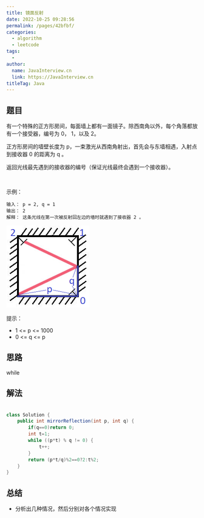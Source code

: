 ```yaml
---
title: 镜面反射
date: 2022-10-25 09:28:56
permalink: /pages/42bfbf/
categories:
  - algorithm
  - leetcode
tags:
  - 
author: 
  name: JavaInterview.cn
  link: https://JavaInterview.cn
titleTag: Java
---
```



## 题目

有一个特殊的正方形房间，每面墙上都有一面镜子。除西南角以外，每个角落都放有一个接受器，编号为 0， 1，以及 2。

正方形房间的墙壁长度为 p，一束激光从西南角射出，首先会与东墙相遇，入射点到接收器 0 的距离为 q 。

返回光线最先遇到的接收器的编号（保证光线最终会遇到一个接收器）。

 

示例：

    输入： p = 2, q = 1
    输出： 2
    解释： 这条光线在第一次被反射回左边的墙时就遇到了接收器 2 。

![](/media/pictures/leetcode/reflection.png)
 

提示：

- 1 <= p <= 1000
- 0 <= q <= p

## 思路

while

## 解法
```java

class Solution {
    public int mirrorReflection(int p, int q) {
        if(q==0)return 0;
        int t=1;
        while ((p*t) % q != 0) {
            t++;
        }
        return (p*t/q)%2==0?2:t%2;
    }
}
```

## 总结

- 分析出几种情况，然后分别对各个情况实现 
